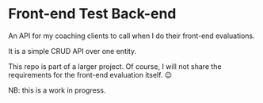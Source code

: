 # Front-end Test Back-end

An API for my coaching clients to call when I do their front-end evaluations.

It is a simple CRUD API over one entity.

This repo is part of a larger project. Of course, I will not share the requirements for the front-end evaluation itself. 😉

NB: this is a work in progress.
